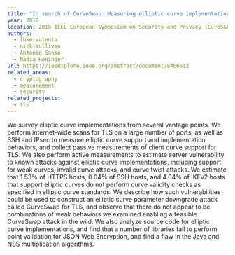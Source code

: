 ```yaml
---
title: "In search of CurveSwap: Measuring elliptic curve implementations in the wild"
year: 2018
location: 2018 IEEE European Symposium on Security and Privacy (EuroS&P), pp. 384-398. IEEE, 2018.
authors:
  - luke-valenta
  - nick-sullivan
  - Antonio Sanso
  - Nadia Heninger
url: https://ieeexplore.ieee.org/abstract/document/8406612
related_areas:
  - cryptography
  - measurement
  - security
related_projects:
  - tls
---
```


We survey elliptic curve implementations from several vantage points. We perform internet-wide scans for TLS on a large number of ports, as well as SSH and IPsec to measure elliptic curve support and implementation behaviors, and collect passive measurements of client curve support for TLS. We also perform active measurements to estimate server vulnerability to known attacks against elliptic curve implementations, including support for weak curves, invalid curve attacks, and curve twist attacks. We estimate that 1.53% of HTTPS hosts, 0.04% of SSH hosts, and 4.04% of IKEv2 hosts that support elliptic curves do not perform curve validity checks as specified in elliptic curve standards. We describe how such vulnerabilities could be used to construct an elliptic curve parameter downgrade attack called CurveSwap for TLS, and observe that there do not appear to be combinations of weak behaviors we examined enabling a feasible CurveSwap attack in the wild. We also analyze source code for elliptic curve implementations, and find that a number of libraries fail to perform point validation for JSON Web Encryption, and find a flaw in the Java and NSS multiplication algorithms.
